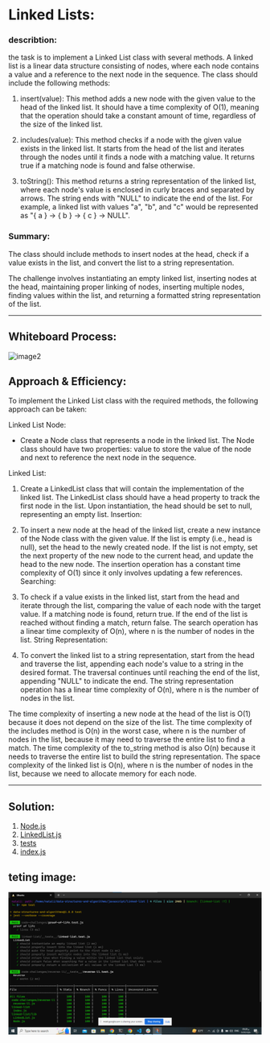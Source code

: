 # Linked Lists:
### describtion: 
the task is to implement a Linked List class with several methods. A linked list is a linear data structure consisting of nodes, where each node contains a value and a reference to the next node in the sequence. The class should include the following methods:
1. insert(value): This method adds a new node with the given value to the head of the linked list. It should have a time complexity of O(1), meaning that the operation should take a constant amount of time, regardless of the size of the linked list.

2. includes(value): This method checks if a node with the given value exists in the linked list. It starts from the head of the list and iterates through the nodes until it finds a node with a matching value. It returns true if a matching node is found and false otherwise.

3. toString(): This method returns a string representation of the linked list, where each node's value is enclosed in curly braces and separated by arrows. The string ends with "NULL" to indicate the end of the list. For example, a linked list with values "a", "b", and "c" would be represented as "{ a } -> { b } -> { c } -> NULL".

### Summary:
 The class should include methods to insert nodes at the head, check if a value exists in the list, and convert the list to a string representation.

The challenge involves instantiating an empty linked list, inserting nodes at the head, maintaining proper linking of nodes, inserting multiple nodes, finding values within the list, and returning a formatted string representation of the list.
___________________________________________________________________________________________________________
## Whiteboard Process:

![image2](https://i.ibb.co/DDdY1X4/Whiteboard.jpg)

## Approach & Efficiency:
To implement the Linked List class with the required methods, the following approach can be taken:

Linked List Node:
- Create a Node class that represents a node in the linked list.
The Node class should have two properties: value to store the value of the node and next to reference the next node in the sequence.

Linked List:
1. Create a LinkedList class that will contain the implementation of the linked list.
The LinkedList class should have a head property to track the first node in the list.
Upon instantiation, the head should be set to null, representing an empty list.
Insertion:

2. To insert a new node at the head of the linked list, create a new instance of the Node class with the given value.
If the list is empty (i.e., head is null), set the head to the newly created node.
If the list is not empty, set the next property of the new node to the current head, and update the head to the new node.
The insertion operation has a constant time complexity of O(1) since it only involves updating a few references.
Searching:

3. To check if a value exists in the linked list, start from the head and iterate through the list, comparing the value of each node with the target value.
If a matching node is found, return true.
If the end of the list is reached without finding a match, return false.
The search operation has a linear time complexity of O(n), where n is the number of nodes in the list.
String Representation:

4. To convert the linked list to a string representation, start from the head and traverse the list, appending each node's value to a string in the desired format.
The traversal continues until reaching the end of the list, appending "NULL" to indicate the end.
The string representation operation has a linear time complexity of O(n), where n is the number of nodes in the list.

The time complexity of inserting a new node at the head of the list is O(1) because it does not depend on the size of the list. The time complexity of the includes method is O(n) in the worst case, where n is the number of nodes in the list, because it may need to traverse the entire list to find a match. The time complexity of the to_string method is also O(n) because it needs to traverse the entire list to build the string representation.
The space complexity of the linked list is O(n), where n is the number of nodes in the list, because we need to allocate memory for each node.
_________________________________________________________________________________________________________
## Solution:
1. [Node.js](./lib/Node.js)
2. [LinkedList.js](./lib/LinkedList.js)
3. [tests](./__tests__/linked-list.test.js)
4. [index.js](./index.js)

## teting image:
![image1](./tests.png)


